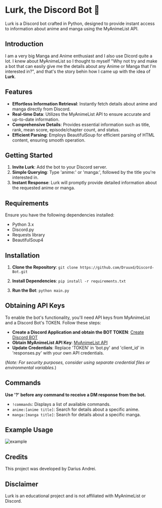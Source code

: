 # Lurk, the Discord Bot 🤖

Lurk is a Discord bot crafted in Python, designed to provide instant access to information about anime and manga using the MyAnimeList API.

## Introduction

I am a very big Manga and Anime enthusiast and I also use Dicord quite a lot. I knew about MyAnimeList so I thought to myself "Why not try and make a bot that can easily give me the details about any Anime or Manga that I'm interested in?", and that's the story behin how I came up with the idea of **Lurk**.

## Features

- **Effortless Information Retrieval**: Instantly fetch details about anime and manga directly from Discord.
- **Real-time Data**: Utilizes the MyAnimeList API to ensure accurate and up-to-date information.
- **Comprehensive Details**: Provides essential information such as title, rank, mean score, episode/chapter count, and status.
- **Efficient Parsing**: Employs BeautifulSoup for efficient parsing of HTML content, ensuring smooth operation.

## Getting Started

1. **Invite Lurk**: Add the bot to your Discord server.
2. **Simple Querying**: Type 'anime:' or 'manga:', followed by the title you're interested in.
3. **Instant Response**: Lurk will promptly provide detailed information about the requested anime or manga.

## Requirements

Ensure you have the following dependencies installed:

- Python 3.x
- Discord.py
- Requests library
- BeautifulSoup4

## Installation

1. **Clone the Repository**:
  `git clone https://github.com/Druuxd/Discord-Bot.git`

2. **Install Dependencies**:
  `pip install -r requirements.txt`

3. **Run the Bot**:
  `python main.py`


## Obtaining API Keys

To enable the bot's functionality, you'll need API keys from MyAnimeList and a Discord Bot's TOKEN. Follow these steps:

- **Create a Discord Application and obtain the BOT TOKEN**: [Create Discord BOT](https://discord.com/developers/applications)
- **Obtain MyAnimeList API Key**: [MyAnimeList API](https://myanimelist.net/apiconfig)
- **Update Credentials**: Replace 'TOKEN' in 'bot.py' and 'client_id' in 'responses.py' with your own API credentials.

(*Note: For security purposes, consider using separate credential files or environmental variables.*)

## Commands

**Use '?' before any command to receive a DM response from the bot.**

- `!commands`: Displays a list of available commands.
- `anime:[anime title]`: Search for details about a specific anime.
- `manga:[manga title]`: Search for details about a specific manga.

## Example Usage

![example](https://i.imgur.com/cGZs3ju.png)

## Credits

This project was developed by Darius Andrei.

## Disclaimer

Lurk is an educational project and is not affiliated with MyAnimeList or Discord.
